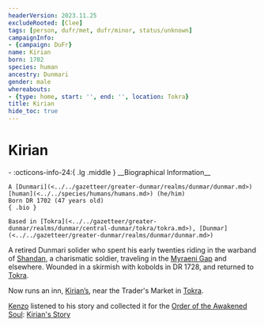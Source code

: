 ```yaml
---
headerVersion: 2023.11.25
excludeRooted: [Clee]
tags: [person, dufr/met, dufr/minor, status/unknown]
campaignInfo:
- {campaign: DuFr}
name: Kirian
born: 1702
species: human
ancestry: Dunmari
gender: male
whereabouts:
- {type: home, start: '', end: '', location: Tokra}
title: Kirian
hide_toc: true
---
```

# Kirian
<div class="grid cards ext-narrow-margin ext-one-column" markdown>
- :octicons-info-24:{ .lg .middle } __Biographical Information__

    A [Dunmari](<../../gazetteer/greater-dunmar/realms/dunmar/dunmar.md>) [human](<../../species/humans/humans.md>) (he/him)  
    Born DR 1702 (47 years old)  
    { .bio }

    Based in [Tokra](<../../gazetteer/greater-dunmar/realms/dunmar/central-dunmar/tokra/tokra.md>), [Dunmar](<../../gazetteer/greater-dunmar/realms/dunmar/dunmar.md>)
</div>


A retired Dunmari solider who spent his early twenties riding in the warband of [Shandan](<./shandan.md>), a charismatic soldier, traveling in the [Myraeni Gap](<../../gazetteer/greater-dunmar/myraeni-gap.md>) and elsewhere. Wounded in a skirmish with kobolds in DR 1728, and returned to [Tokra](<../../gazetteer/greater-dunmar/realms/dunmar/central-dunmar/tokra/tokra.md>). 

Now runs an inn, [Kirian’s](<../../gazetteer/greater-dunmar/realms/dunmar/central-dunmar/tokra/kirians.md>), near the Trader's Market in [Tokra](<../../gazetteer/greater-dunmar/realms/dunmar/central-dunmar/tokra/tokra.md>). 

[Kenzo](<../pcs/dunmar-fellowship/kenzo.md>) listened to his story and collected it for the [Order of the Awakened Soul](<../../groups/dunmari-mystery-cults/order-of-the-awakened-soul.md>): [Kirian's Story](<../../campaigns/dunmari-frontier/collected-stories/kirian-s-story.md>)


